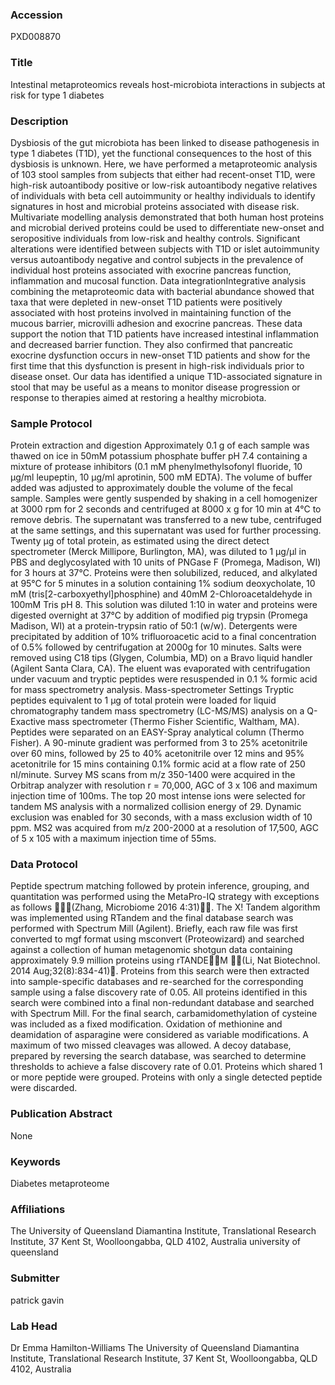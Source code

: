 ### Accession
PXD008870

### Title
Intestinal metaproteomics reveals host-microbiota interactions in subjects at risk for type 1 diabetes

### Description
Dysbiosis of the gut microbiota has been linked to disease pathogenesis in type 1 diabetes (T1D), yet the functional consequences to the host of this dysbiosis is unknown. Here, we have performed a metaproteomic analysis of 103 stool samples from subjects that either had recent-onset T1D, were high-risk autoantibody positive or low-risk autoantibody negative relatives of individuals with beta cell autoimmunity or healthy individuals to identify signatures in host and microbial proteins associated with disease risk. Multivariate modelling analysis demonstrated that both human host proteins and microbial derived proteins could be used to differentiate new-onset and seropositive individuals from low-risk and healthy controls. Significant alterations were identified between subjects with T1D or islet autoimmunity versus autoantibody negative and control subjects in the prevalence of individual host proteins associated with exocrine pancreas function, inflammation and mucosal function. Data integrationIntegrative analysis combining the metaproteomic data with bacterial abundance showed that taxa that were depleted in new-onset T1D patients were positively associated with host proteins involved in maintaining function of the mucous barrier, microvilli adhesion and exocrine pancreas. These data support the notion that T1D patients have increased intestinal inflammation and decreased barrier function. They also confirmed that pancreatic exocrine dysfunction occurs in new-onset T1D patients and show for the first time that this dysfunction is present in high-risk individuals prior to disease onset. Our data has identified a unique T1D-associated signature in stool that may be useful as a means to monitor disease progression or response to therapies aimed at restoring a healthy microbiota.

### Sample Protocol
Protein extraction and digestion Approximately 0.1 g of each sample was thawed on ice in 50mM potassium phosphate buffer pH 7.4 containing a mixture of protease inhibitors (0.1 mM phenylmethylsofonyl fluoride, 10 µg/ml leupeptin, 10 µg/ml aprotinin, 500 mM EDTA). The volume of buffer added was adjusted to approximately double the volume of the fecal sample. Samples were gently suspended by shaking in a cell homogenizer at 3000 rpm for 2 seconds and centrifuged at 8000 x g for 10 min at 4°C to remove debris. The supernatant was transferred to a new tube, centrifuged at the same settings, and this supernatant was used for further processing. Twenty µg of total protein, as estimated using the direct detect spectrometer (Merck Millipore, Burlington, MA), was diluted to 1 µg/µl in PBS and deglycosylated with 10 units of PNGase F (Promega, Madison, WI) for 3 hours at 37°C. Proteins were then solubilized, reduced, and alkylated at 95°C for 5 minutes in a solution containing 1% sodium deoxycholate, 10 mM (tris[2-carboxyethyl]phosphine) and 40mM 2-Chloroacetaldehyde in 100mM Tris pH 8. This solution was diluted 1:10 in water and proteins were digested overnight at 37°C by addition of modified pig trypsin (Promega Madison, WI) at a protein-trypsin ratio of 50:1 (w/w). Detergents were precipitated by addition of 10% trifluoroacetic acid to a final concentration of 0.5% followed by centrifugation at 2000g for 10 minutes. Salts were removed using C18 tips (Glygen, Columbia, MD) on a Bravo liquid handler (Agilent Santa Clara, CA). The eluent was evaporated with centrifugation under vacuum and tryptic peptides were resuspended in 0.1 % formic acid for mass spectrometry analysis.  Mass-spectrometer Settings Tryptic peptides equivalent to 1 µg of total protein were loaded for liquid chromatography tandem mass spectrometry (LC-MS/MS) analysis on a Q-Exactive mass spectrometer (Thermo Fisher Scientific, Waltham, MA). Peptides were separated on an EASY-Spray analytical column (Thermo Fisher). A 90-minute gradient was performed from 3 to 25% acetonitrile over 60 mins, followed by 25 to 40% acetonitrile over 12 mins and 95% acetonitrile for 15 mins containing 0.1% formic acid at a flow rate of 250 nl/minute. Survey MS scans from m/z 350-1400 were acquired in the Orbitrap analyzer with resolution r = 70,000, AGC of 3 x 106 and maximum injection time of 100ms. The top 20 most intense ions were selected for tandem MS analysis with a normalized collision energy of 29. Dynamic exclusion was enabled for 30 seconds, with a mass exclusion width of 10 ppm. MS2 was acquired from m/z 200-2000 at a resolution of 17,500, AGC of 5 x 105 with a maximum injection time of 55ms.

### Data Protocol
Peptide spectrum matching followed by protein inference, grouping, and quantitation was performed using the MetaPro-IQ strategy with exceptions as follows (Zhang, Microbiome 2016 4:31). The X! Tandem algorithm was implemented using RTandem and the final database search was performed with Spectrum Mill (Agilent). Briefly, each raw file was first converted to mgf format using msconvert (Proteowizard) and searched against a collection of human metagenomic shotgun data containing approximately 9.9 million proteins using rTANDEM (Li, Nat Biotechnol. 2014 Aug;32(8):834-41). Proteins from this search were then extracted into sample-specific databases and re-searched for the corresponding sample using a false discovery rate of 0.05. All proteins identified in this search were combined into a final non-redundant database and searched with Spectrum Mill. For the final search, carbamidomethylation of cysteine was included as a fixed modification. Oxidation of methionine and deamidation of asparagine were considered as variable modifications. A maximum of two missed cleavages was allowed. A decoy database, prepared by reversing the search database, was searched to determine thresholds to achieve a false discovery rate of 0.01. Proteins which shared 1 or more peptide were grouped.  Proteins with only a single detected peptide were discarded.

### Publication Abstract
None

### Keywords
Diabetes metaproteome

### Affiliations
The University of Queensland Diamantina Institute, Translational Research Institute, 37 Kent St, Woolloongabba, QLD 4102, Australia
university of queensland

### Submitter
patrick gavin

### Lab Head
Dr Emma Hamilton-Williams
The University of Queensland Diamantina Institute, Translational Research Institute, 37 Kent St, Woolloongabba, QLD 4102, Australia


